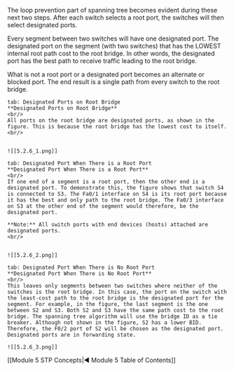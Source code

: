 The loop prevention part of spanning tree becomes evident during these next two steps. After each switch selects a root port, the switches will then select designated ports.

Every segment between two switches will have one designated port. The designated port on the segment (with two switches) that has the LOWEST internal root path cost to the root bridge. In other words, the designated port has the best path to receive traffic leading to the root bridge.

What is not a root port or a designated port becomes an alternate or blocked port. The end result is a single path from every switch to the root bridge.

````tabs
tab: Designated Ports on Root Bridge
**Designated Ports on Root Bridge**
<br/>
All ports on the root bridge are designated ports, as shown in the figure. This is because the root bridge has the lowest cost to itself.
<br/>


![[5.2.6_1.png]]

tab: Designated Port When There is a Root Port
**Designated Port When There is a Root Port**
<br/>
If one end of a segment is a root port, then the other end is a designated port. To demonstrate this, the figure shows that switch S4 is connected to S3. The Fa0/1 interface on S4 is its root port because it has the best and only path to the root bridge. The Fa0/3 interface on S3 at the other end of the segment would therefore, be the designated port.

**Note:** All switch ports with end devices (hosts) attached are designated ports.
<br/>


![[5.2.6_2.png]]

tab: Designated Port When There is No Root Port
**Designated Port When There is No Root Port**
<br/>
This leaves only segments between two switches where neither of the switches is the root bridge. In this case, the port on the switch with the least-cost path to the root bridge is the designated port for the segment. For example, in the figure, the last segment is the one between S2 and S3. Both S2 and S3 have the same path cost to the root bridge. The spanning tree algorithm will use the bridge ID as a tie breaker. Although not shown in the figure, S2 has a lower BID. Therefore, the F0/2 port of S2 will be chosen as the designated port. Designated ports are in forwarding state.

![[5.2.6_3.png]]
````

[[Module 5 STP Concepts|◀ Module 5 Table of Contents]]
